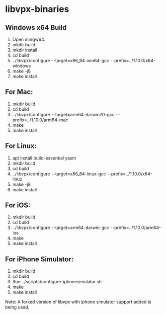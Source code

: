 # libvpx-binaries

## Windows x64 Build

1. Open mingw64.
2. mkdir build
3. mkdir install
4. cd build
5. ../libvpx/configure --target=x86_64-win64-gcc --prefix=../1.10.0/x64-windows
6. make -j8
7. make install

## For Mac:

1. mkdir build
2. cd build
3. ../libvpx/configure --target=arm64-darwin20-gcc --prefix=../1.10.0/arm64-mac
4. make
5. make install

## For Linux:

1. apt install build-essential yasm
2. mkdir build
3. cd build
4. ../libvpx/configure --target=x86_64-linux-gcc --prefix=../1.10.0/x64-linux
5. make -j8
6. make install

## For iOS:

1. mkdir build
2. cd build
3. ../libvpx/configure --target=arm64-darwin-gcc --prefix=../1.10.0/arm64-ios
4. make
5. make install

## For iPhone Simulator:

1. mkdir build
2. cd build
3. Run ../scripts/configure-iphonesimulator.sh
4. make
5. make install

Note: A forked version of libvpx with iphone simulator support added is being used.
